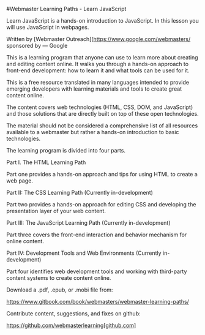 #Webmaster Learning Paths - Learn JavaScript

Learn JavaScript is a hands-on introduction to JavaScript. In this lesson you will use JavaScript in webpages.

Written by [Webmaster Outreach](https://www.google.com/webmasters/ sponsored by — Google

This is a learning program that anyone can use to learn more about creating and editing content online. It walks you through a hands-on approach to front-end development: how to learn it and what tools can be used for it.

This is a free resource translated in many languages intended to provide emerging developers with learning materials and tools to create great content online.

The content covers web technologies (HTML, CSS, DOM, and JavaScript) and those solutions that are directly built on top of these open technologies.

The material should not be considered a comprehensive list of all resources available to a webmaster but rather a hands-on introduction to basic technologies.

The learning program is divided into four parts.

Part I. The HTML Learning Path

Part one provides a hands-on approach and tips for using HTML to create a web page.

Part II: The CSS Learning Path (Currently in-development)

Part two provides a hands-on approach for editing CSS and developing the presentation layer of your web content.

Part III: The JavaScript Learning Path (Currently in-development)

Part three covers the front-end interaction and behavior mechanism for online content.

Part IV: Development Tools and Web Environments (Currently in-development)

Part four identifies web development tools and working with third-party content systems to create content online.

Download a .pdf, .epub, or .mobi file from:

https://www.gitbook.com/book/webmasters/webmaster-learning-paths/

Contribute content, suggestions, and fixes on github:

https://github.com/webmasterlearning[github.com]
